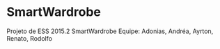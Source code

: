 # SmartWardrobe
Projeto de ESS 2015.2 SmartWardrobe Equipe: Adonias, Andréa, Ayrton, Renato, Rodolfo

